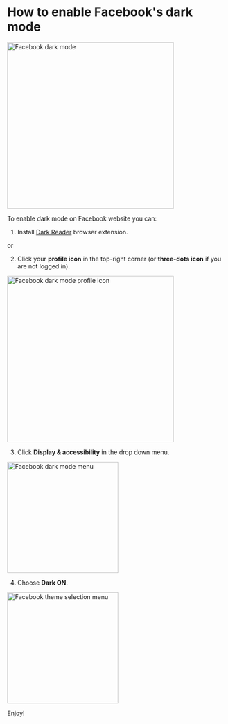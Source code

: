# How to enable Facebook's dark mode

<img src="/images/tips/facebook/facebook-dark.jpg" alt="Facebook dark mode" style="width: 24rem;" loading="lazy" />

To enable dark mode on Facebook website you can:

1. Install [Dark Reader](https://darkreader.org/) browser extension.

or

2. Click your **profile icon** in the top-right corner
(or **three-dots icon** if you are not logged in).

<img src="/images/tips/facebook/facebook-dark-profile.jpg" alt="Facebook dark mode profile icon" style="width: 24rem;" loading="lazy" />

3. Click **Display & accessibility** in the drop down menu.

<img src="/images/tips/facebook/facebook-dark-mode-menu.jpg" alt="Facebook dark mode menu" style="width: 16rem;" loading="lazy" />

4. Choose **Dark ON**.

<img src="/images/tips/facebook/facebook-dark-theme.jpg" alt="Facebook theme selection menu" style="width: 16rem;" loading="lazy" />

Enjoy!
